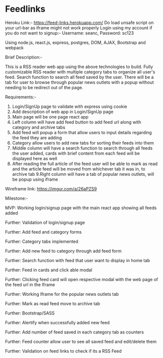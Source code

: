 # Feedlinks
Heroku Link:- https://feed-links.herokuapp.com/
Do load unsafe script on your url-bar as iframe might not work properly
Login using my account if you do not want to signup:- Username: seanc, Password: sc123

Using node.js, react.js, express, postgres, DOM, AJAX, Bootstrap and webpack

Brief Description:-

This is a RSS reader web app using the above technologies to build. Fully customizable RSS reader with multiple category tabs to organize all user's feed. Search function to search all feed saved by the user. There will be a tab for user to browse through popular news outlets with a popup without needing to be redirect out of the page.

Requirements:-
1. Login/SignUp page to validate with express using cookie
2. Add description of web app in Login/SignUp page
3. Main page will be one page react app
4. Left column will have add feed button to add feed url along with category and archive tabs
5. Add feed will popup a form that allow users to input details regarding the feed they are adding
6. Category allow users to add new tabs for sorting their feeds into them
7. Middle column will have a search function to search through all feeds the user added, cards with brief content from each feed will be displayed here as well
8. After reading the full article of the feed user will be able to mark as read and the article feed will be moved from whichever tab it was in, to archive tab
9.Right column will have a tab of popular news outlets, will be popup using iframe

Wireframe link: https://imgur.com/a/26aPZS9

Milestone:-

MVP: Working login/signup page with the main react app showing all feeds added

Further: Validation of login/signup page

Further: Add feed and category forms

Further: Category tabs implemented

Further: Add new feed to category through add feed form

Further: Search function with feed that user want to display in home tab

Further: Feed in cards and click able modal

Further: Clicking feed card will open respective modal with the web page of the feed url in the Iframe

Further: Working Iframe for the popular news outlets tab

Further: Mark as read feed move to archive tab

Further: Bootstrap/SASS

Further: Alertify when successfully added new feed

Further: Add number of feed saved in each category tab as counters

Further: Feed counter allow user to see all saved feed and edit/delete them

Further: Validation on feed links to check if its a RSS Feed